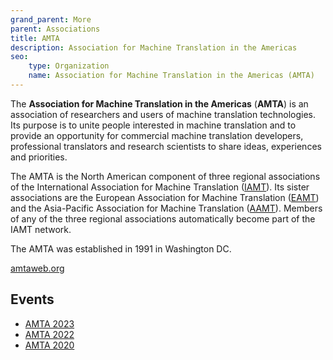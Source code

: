 ```yaml
---
grand_parent: More
parent: Associations
title: AMTA
description: Association for Machine Translation in the Americas
seo:
    type: Organization
    name: Association for Machine Translation in the Americas (AMTA)
---
```


The **Association for Machine Translation in the Americas** (**AMTA**) is an association of researchers and users of machine translation technologies.
Its purpose is to unite people interested in machine translation and to provide an opportunity for commercial machine translation developers, professional translators and research scientists to share ideas, experiences and priorities.

The AMTA is the North American component of three regional associations of the International Association for Machine Translation \([IAMT](iamt.md)\).
Its sister associations are the European Association for Machine Translation \([EAMT](eamt.md)\) and the Asia-Pacific Association for Machine Translation \([AAMT](aamt.md)\). Members of any of the three regional associations automatically become part of the IAMT network.

The AMTA was established in 1991 in Washington DC.

[amtaweb.org](https://amtaweb.org/)

## Events

- [AMTA 2023](../../events/amta2023.md)
- [AMTA 2022](../../events/amta2022.md)
- [AMTA 2020](../../events/amta2020.md)
